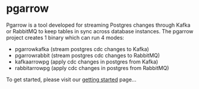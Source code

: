 # pgarrow
Pgarrow is a tool developed for streaming Postgres changes through Kafka or RabbitMQ to keep tables in sync across database instances.
The pgarrow project creates 1 binary which can run 4 modes:
- pgarrowkafka (stream postgres cdc changes to Kafka)
- pgarrowrabbit (stream postgres cdc changes to RabbitMQ)
- kafkaarrowpg (apply cdc changes in postgres from Kafka)
- rabbitarrowpg (apply cdc changes in postgres from RabbitMQ)

To get started, please visit our [getting started](docs/TLDR.md) page...
